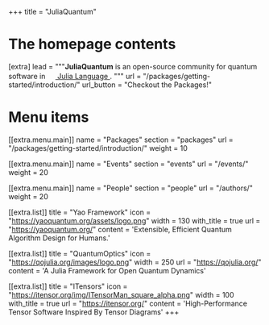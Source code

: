+++
title = "JuliaQuantum"


# The homepage contents
[extra]
lead = """<b>JuliaQuantum</b> is an open-source community for quantum software in
<a href="https://julialang.org">
    <img
        src="https://raw.githubusercontent.com/JuliaLang/julia-logo-graphics/master/images/julia.ico" 
        width="16em"
    >
    Julia Language
</a>.
"""
url = "/packages/getting-started/introduction/"
url_button = "Checkout the Packages!"

# Menu items
[[extra.menu.main]]
name = "Packages"
section = "packages"
url = "/packages/getting-started/introduction/"
weight = 10

[[extra.menu.main]]
name = "Events"
section = "events"
url = "/events/"
weight = 20

[[extra.menu.main]]
name = "People"
section = "people"
url = "/authors/"
weight = 20

[[extra.list]]
title = "Yao Framework"
icon = "https://yaoquantum.org/assets/logo.png"
width = 130
with_title = true
url = "https://yaoquantum.org/"
content = 'Extensible, Efficient Quantum Algorithm Design for Humans.'

[[extra.list]]
title = "QuantumOptics"
icon = "https://qojulia.org/images/logo.png"
width = 250
url = "https://qojulia.org/"
content = 'A Julia Framework for Open Quantum Dynamics'

[[extra.list]]
title = "ITensors"
icon = "https://itensor.org/img/ITensorMan_square_alpha.png"
width = 100
with_title = true
url = "https://itensor.org/"
content = 'High-Performance Tensor Software Inspired By Tensor Diagrams'
+++
